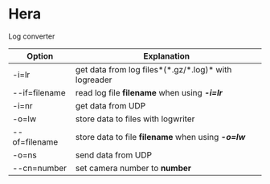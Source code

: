 # Hera
Log converter

| Option        | Explanation                                            |
| ------------- | ------------------------------------------------------ |
| -i=lr         | get data from log files*(\*.gz/\*.log)* with logreader |
| --if=filename | read log file **filename** when using ***-i=lr***      |
| -i=nr         | get data from UDP                                      |
| -o=lw         | store data to files with logwriter                     |
| --of=filename | store data to file **filename** when using ***-o=lw*** |
| -o=ns         | send data from UDP                                     |
| --cn=number   | set camera number to **number**                        |

